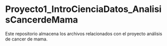 # Proyecto1_IntroCienciaDatos_AnalisisCancerdeMama
Este repositorio almacena los archivos relacionados con el proyecto análisis de cancer de mama.
